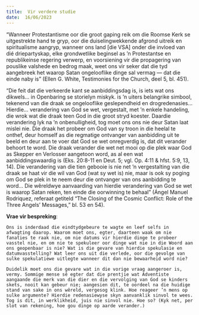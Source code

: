 ```yaml
---
title:  Vir verdere studie
date:  16/06/2023
---
```


“Wanneer Protestantisme oor die groot gaping reik om die Roomse Kerk se uitgestrekte hand te gryp, oor die duiselingwekkende afgrond uitreik en spiritualisme aangryp, wanneer ons land [die VSA] onder die invloed van dié driepartyskap, elke grondwetlike beginsel as ’n Protestantse en republikeinse regering verwerp, en voorsiening vir die propagering van pouslike valshede en bedrog maak, weet ons vir seker dat die tyd aangebreek het waarop Satan ongelooflike dinge sal vermag — dat die einde naby is” (Ellen G. White, Testimonies for the Church, deel 5, bl. 451).

“Die feit dat  die verkeerde kant se aanbiddingsdag is, is iets wat ons dikwels… in Openbaring se storielyn miskyk.  is ’n uiters belangrike simbool, tekenend van die draak se ongelooflike geslependheid en drogredenasies… Hierdie… verandering van God se wet, vergestalt, met ’n enkele handeling, die wrok wat die draak teen God in die groot stryd koester. Daardie verandering lyk na ’n onbenulligheid, tog moet ons ons nie deur Satan laat mislei nie. Die draak het probeer om God van sy troon in die heelal te onthef, deur homself as die regmatige ontvanger van aanbidding uit te beeld en deur aan te voer dat God se wet onregverdig is, dat dit verander behoort te word. Die draak verander die wet net mooi op die plek waar God as Skepper en Verlosser aangetoon word, as al een wat aanbiddingswaardig is (Eks. 20:8-11 en Deut. 5; vgl. Op. 4:11 & hfst. 5:9, 13, 14). Die verandering van die tien gebooie is nie net ’n vergestalting van die draak se haat vir die wil van God (wat sy wet is) nie, maar is ook sy poging om God se plek in te neem deur die ontvanger van ons aanbidding te word… Die wêreldwye aanvaarding van hierdie verandering van God se wet is waarop Satan reken, ten einde die oorwinning te behaal” (Ángel Manuel Rodriquez, referaat getiteld “The Closing of the Cosmic Conflict: Role of the Three Angels’ Messages,” bl. 53 en 54).

**Vrae vir bespreking**:

`Ons is inderdaad die eindtydgebeure te wagte en leef selfs in afwagting daarop. Waarom moet ons, egter, daarteen waak om nie fanaties te raak nie, om nie datums vir hierdie dinge te probeer vasstel nie, en om nie te spekuleer oor dinge wat nie in die Woord aan ons geopenbaar is nie? Wat is die gevare van hierdie spekulasie en datumvasstelling? Wat leer ons uit die verlede, oor die gevolge van sulke spekulatiewe uitlegte wanneer dit dan nie bewaarheid word nie? `

`Duidelik moet ons die gevare wat in die vorige vraag aangeroer is, vermy. Sommige mense sê egter dat die prentjie wat Adventiste aangaande die merk van die dier en die vervolging van God se kinders skets, nooit kan gebeur nie; aangesien dit, te oordeel na die huidige stand van sake in ons wêreld, vergesog klink. Hoe reageer ’n mens op sulke argumente? Hierdie redenasiewyse skyn aanvanklik sinvol te wees. Tog is dit, in werklikheid, juis nie sinvol nie. Hoe so? (Kyk net, per slot van rekening, hoe gou dinge op aarde verander.) `